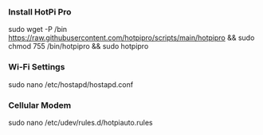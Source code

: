 **<h3>Install HotPi Pro</h3>**

sudo wget -P /bin https://raw.githubusercontent.com/hotpipro/scripts/main/hotpipro && sudo chmod 755 /bin/hotpipro && sudo hotpipro

**<h3>Wi-Fi Settings</h3>**

sudo nano /etc/hostapd/hostapd.conf

**<h3>Cellular Modem</h3>**

sudo nano /etc/udev/rules.d/hotpiauto.rules
